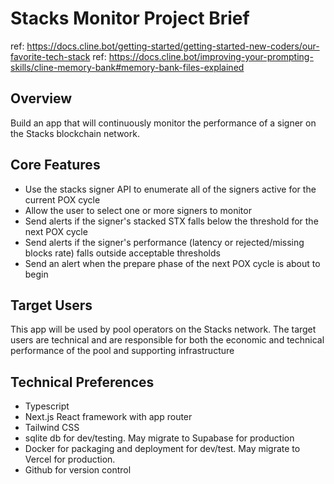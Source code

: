 # Stacks Monitor Project Brief
ref: https://docs.cline.bot/getting-started/getting-started-new-coders/our-favorite-tech-stack
ref: https://docs.cline.bot/improving-your-prompting-skills/cline-memory-bank#memory-bank-files-explained

## Overview
Build an app that will continuously monitor the performance of a signer on the Stacks blockchain network. 

## Core Features
- Use the stacks signer API to enumerate all of the signers active for the current POX cycle
- Allow the user to select one or more signers to monitor
- Send alerts if the signer's stacked STX falls below the threshold for the next POX cycle
- Send alerts if the signer's performance (latency or rejected/missing blocks rate) falls outside acceptable thresholds
- Send an alert when the prepare phase of the next POX cycle is about to begin

## Target Users
This app will be used by pool operators on the Stacks network.  The target users are technical and are responsible for both the economic and technical performance of the pool and supporting infrastructure

## Technical Preferences
- Typescript
- Next.js React framework with app router
- Tailwind CSS
- sqlite db for dev/testing.  May migrate to Supabase for production
- Docker for packaging and deployment for dev/test. May migrate to Vercel for production.
- Github for version control
